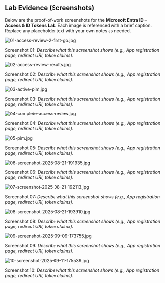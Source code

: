 ## Lab Evidence (Screenshots)

Below are the proof-of-work screenshots for the **Microsoft Entra ID – Access & ID Tokens Lab**.
Each image is referenced with a brief caption. Replace any placeholder text with your own notes as needed.

![01-access-review-2-first-go.jpg](screenshots/01-access-review-2-first-go.jpg)

Screenshot 01: _Describe what this screenshot shows (e.g., App registration page, redirect URI, token claims)_.

![02-access-review-results.jpg](screenshots/02-access-review-results.jpg)

Screenshot 02: _Describe what this screenshot shows (e.g., App registration page, redirect URI, token claims)_.

![03-active-pim.jpg](screenshots/03-active-pim.jpg)

Screenshot 03: _Describe what this screenshot shows (e.g., App registration page, redirect URI, token claims)_.

![04-complete-access-review.jpg](screenshots/04-complete-access-review.jpg)

Screenshot 04: _Describe what this screenshot shows (e.g., App registration page, redirect URI, token claims)_.

![05-pim.jpg](screenshots/05-pim.jpg)

Screenshot 05: _Describe what this screenshot shows (e.g., App registration page, redirect URI, token claims)_.

![06-screenshot-2025-08-21-191935.jpg](screenshots/06-screenshot-2025-08-21-191935.jpg)

Screenshot 06: _Describe what this screenshot shows (e.g., App registration page, redirect URI, token claims)_.

![07-screenshot-2025-08-21-192113.jpg](screenshots/07-screenshot-2025-08-21-192113.jpg)

Screenshot 07: _Describe what this screenshot shows (e.g., App registration page, redirect URI, token claims)_.

![08-screenshot-2025-08-21-193910.jpg](screenshots/08-screenshot-2025-08-21-193910.jpg)

Screenshot 08: _Describe what this screenshot shows (e.g., App registration page, redirect URI, token claims)_.

![09-screenshot-2025-09-09-173755.jpg](screenshots/09-screenshot-2025-09-09-173755.jpg)

Screenshot 09: _Describe what this screenshot shows (e.g., App registration page, redirect URI, token claims)_.

![10-screenshot-2025-09-11-175539.jpg](screenshots/10-screenshot-2025-09-11-175539.jpg)

Screenshot 10: _Describe what this screenshot shows (e.g., App registration page, redirect URI, token claims)_.
